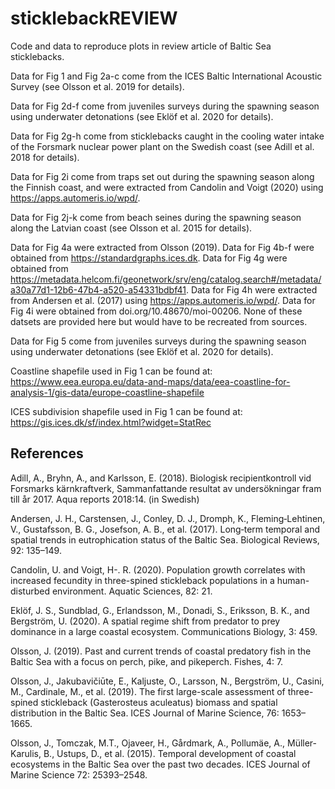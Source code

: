 # sticklebackREVIEW
Code and data to reproduce plots in review article of Baltic Sea sticklebacks.

Data for Fig 1 and Fig 2a-c come from the ICES Baltic International Acoustic Survey (see Olsson et al. 2019 for details). 

Data for Fig 2d-f come from juveniles surveys during the spawning season using underwater detonations (see Eklöf et al. 2020 for details).

Data for Fig 2g-h come from sticklebacks caught in the cooling water intake of the Forsmark nuclear power plant on the Swedish coast (see Adill et al. 2018 for details).

Data for Fig 2i come from traps set out during the spawning season along the Finnish coast, and were extracted from Candolin and Voigt (2020) using https://apps.automeris.io/wpd/.

Data for Fig 2j-k come from beach seines during the spawning season along the Latvian coast (see Olsson et al. 2015 for details).

Data for Fig 4a were extracted from Olsson (2019). Data for Fig 4b-f were obtained from https://standardgraphs.ices.dk. Data for Fig 4g were obtained from https://metadata.helcom.fi/geonetwork/srv/eng/catalog.search#/metadata/a30a77d1-12b6-47b4-a520-a54331bdbf41. Data for Fig 4h were extracted from Andersen et al. (2017) using https://apps.automeris.io/wpd/. Data for Fig 4i were obtained from doi.org/10.48670/moi-00206. None of these datsets are provided here but would have to be recreated from sources.  

Data for Fig 5 come from juveniles surveys during the spawning season using underwater detonations (see Eklöf et al. 2020 for details).


Coastline shapefile used in Fig 1 can be found at: https://www.eea.europa.eu/data-and-maps/data/eea-coastline-for-analysis-1/gis-data/europe-coastline-shapefile

ICES subdivision shapefile used in Fig 1 can be found at: https://gis.ices.dk/sf/index.html?widget=StatRec


## References
Adill, A., Bryhn, A., and Karlsson, E. (2018). Biologisk recipientkontroll vid Forsmarks kärnkraftverk, Sammanfattande resultat av undersökningar fram till år 2017. Aqua reports 2018:14. (in Swedish)

Andersen, J. H., Carstensen, J., Conley, D. J., Dromph, K., Fleming‐Lehtinen, V., Gustafsson, B. G., Josefson, A. B., et al. (2017). Long‐term temporal and spatial trends in eutrophication status of the Baltic Sea. Biological Reviews, 92: 135–149.

Candolin, U. and Voigt, H-. R. (2020). Population growth correlates with increased fecundity in three-spined stickleback populations in a human-disturbed environment. Aquatic Sciences, 82: 21.

Eklöf, J. S., Sundblad, G., Erlandsson, M., Donadi, S., Eriksson, B. K., and Bergström, U. (2020). A spatial regime shift from predator to prey dominance in a large coastal ecosystem. Communications Biology, 3: 459.

Olsson, J. (2019). Past and current trends of coastal predatory fish in the Baltic Sea with a focus on perch, pike, and pikeperch. Fishes, 4: 7.

Olsson, J., Jakubavičiūte, E., Kaljuste, O., Larsson, N., Bergström, U., Casini, M., Cardinale, M., et al.  (2019). The first large-scale assessment of three-spined stickleback (Gasterosteus aculeatus) biomass and spatial distribution in the Baltic Sea. ICES Journal of Marine Science, 76: 1653–1665.

Olsson, J., Tomczak, M.T., Ojaveer, H., Gårdmark, A., Pollumäe, A., Müller-Karulis, B., Ustups, D., et al. (2015). Temporal development of coastal ecosystems in the Baltic Sea over the past two decades. ICES Journal of Marine Science 72: 25393–2548.
